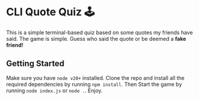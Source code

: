 # CLI Quote Quiz 🕹️

This is a simple terminal-based quiz based on some quotes my friends have said. The game is simple. Guess who said the quote or be deemed a **fake friend!**

## Getting Started
Make sure you have ```node v20+``` installed. Clone the repo and install all the required dependencies by running ```npm install```. Then Start the game by running ```node index.js``` or ```node .```. Enjoy.
